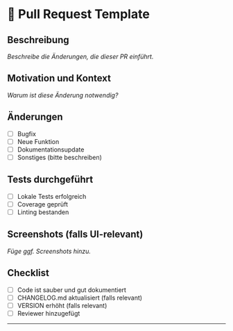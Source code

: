 # 🚀 Pull Request Template

## Beschreibung
_Beschreibe die Änderungen, die dieser PR einführt._

## Motivation und Kontext
_Warum ist diese Änderung notwendig?_

## Änderungen
- [ ] Bugfix
- [ ] Neue Funktion
- [ ] Dokumentationsupdate
- [ ] Sonstiges (bitte beschreiben)

## Tests durchgeführt
- [ ] Lokale Tests erfolgreich
- [ ] Coverage geprüft
- [ ] Linting bestanden

## Screenshots (falls UI-relevant)
_Füge ggf. Screenshots hinzu._

## Checklist
- [ ] Code ist sauber und gut dokumentiert
- [ ] CHANGELOG.md aktualisiert (falls relevant)
- [ ] VERSION erhöht (falls relevant)
- [ ] Reviewer hinzugefügt

---
